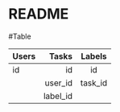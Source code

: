 # README

#Table

|Users|Tasks|Labels|
|:--|--:|:--:|
|id|id      |id     |
|  |user_id |task_id|
|  |label_id|       |